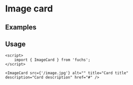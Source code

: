 <script>
	import Example from './Example.svelte';
</script>

# Image card

## Examples

<Example />

## Usage

```svelte
<script>
	import { ImageCard } from 'fuchs';
</script>

<ImageCard src={'/image.jpg'} alt="" title="Card title" description="Card description" href="#" />
```
